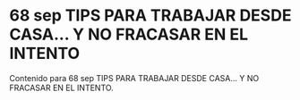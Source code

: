 # 68 sep  TIPS PARA TRABAJAR DESDE CASA... Y NO FRACASAR EN EL INTENTO

Contenido para 68 sep  TIPS PARA TRABAJAR DESDE CASA... Y NO FRACASAR EN EL INTENTO.